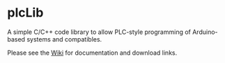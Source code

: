 plcLib
======

A simple C/C++ code library to allow PLC-style programming of Arduino-based systems and compatibles.

Please see the [Wiki](https://github.com/wditch/plcLib/wiki) for documentation and download links.
